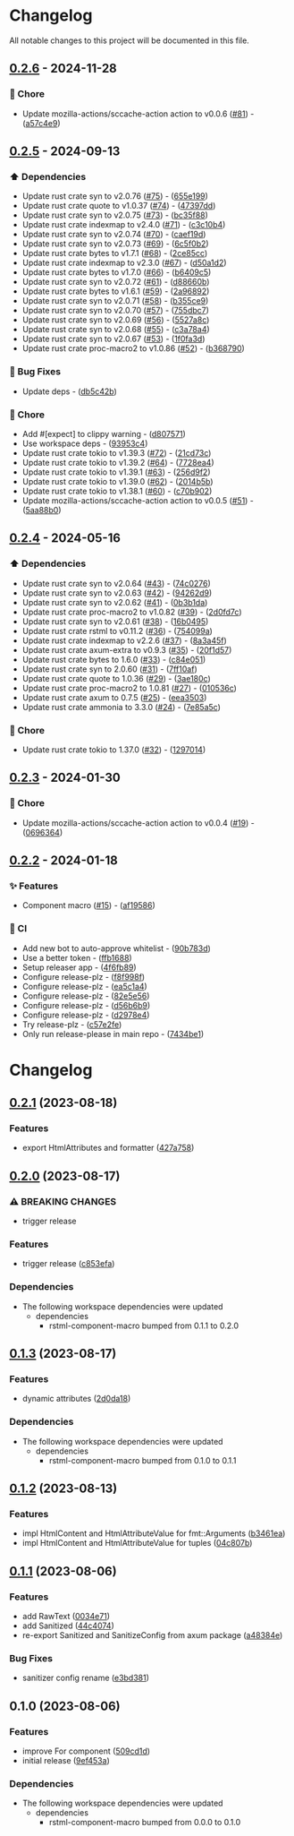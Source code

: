 # Changelog

All notable changes to this project will be documented in this file.

## [0.2.6](https://github.com/YoloDev/rstml-component/compare/0.2.5..0.2.6) - 2024-11-28

### 🔨 Chore

- Update mozilla-actions/sccache-action action to v0.0.6 ([#81](https://github.com/YoloDev/rstml-component/pull/81)) - ([a57c4e9](https://github.com/YoloDev/rstml-component/commit/a57c4e99b20373ff15f2667774829822b1d08e32))

## [0.2.5](https://github.com/YoloDev/rstml-component/compare/0.2.4..0.2.5) - 2024-09-13

### ⬆️ Dependencies

- Update rust crate syn to v2.0.76 ([#75](https://github.com/YoloDev/rstml-component/pull/75)) - ([655e199](https://github.com/YoloDev/rstml-component/commit/655e19960110c7ed7f2f077920b86dba43d04c9b))
- Update rust crate quote to v1.0.37 ([#74](https://github.com/YoloDev/rstml-component/pull/74)) - ([47397dd](https://github.com/YoloDev/rstml-component/commit/47397dd1606b1f621cd85672fed5c586cf71b741))
- Update rust crate syn to v2.0.75 ([#73](https://github.com/YoloDev/rstml-component/pull/73)) - ([bc35f88](https://github.com/YoloDev/rstml-component/commit/bc35f8842fdfe29471f06cf2a19e99650fc1a434))
- Update rust crate indexmap to v2.4.0 ([#71](https://github.com/YoloDev/rstml-component/pull/71)) - ([c3c10b4](https://github.com/YoloDev/rstml-component/commit/c3c10b47ad90d28bf0fe975d66f0a531153be948))
- Update rust crate syn to v2.0.74 ([#70](https://github.com/YoloDev/rstml-component/pull/70)) - ([caef19d](https://github.com/YoloDev/rstml-component/commit/caef19d8bed10dc59c6d57d9577b2f3140ae2f89))
- Update rust crate syn to v2.0.73 ([#69](https://github.com/YoloDev/rstml-component/pull/69)) - ([6c5f0b2](https://github.com/YoloDev/rstml-component/commit/6c5f0b2afd0114e09ecd445d0ba7260c7cf9288b))
- Update rust crate bytes to v1.7.1 ([#68](https://github.com/YoloDev/rstml-component/pull/68)) - ([2ce85cc](https://github.com/YoloDev/rstml-component/commit/2ce85cc840740453d42b280321cb99cca1562351))
- Update rust crate indexmap to v2.3.0 ([#67](https://github.com/YoloDev/rstml-component/pull/67)) - ([d50a1d2](https://github.com/YoloDev/rstml-component/commit/d50a1d27ff86622809def469840cb46551b67353))
- Update rust crate bytes to v1.7.0 ([#66](https://github.com/YoloDev/rstml-component/pull/66)) - ([b6409c5](https://github.com/YoloDev/rstml-component/commit/b6409c5c38f82be727d0eacdd70534aab919d334))
- Update rust crate syn to v2.0.72 ([#61](https://github.com/YoloDev/rstml-component/pull/61)) - ([d88660b](https://github.com/YoloDev/rstml-component/commit/d88660be09d85e1367e2b28ecbe7227ede3a601d))
- Update rust crate bytes to v1.6.1 ([#59](https://github.com/YoloDev/rstml-component/pull/59)) - ([2a96892](https://github.com/YoloDev/rstml-component/commit/2a968927d6ac48554a371a83dac952d139c0122b))
- Update rust crate syn to v2.0.71 ([#58](https://github.com/YoloDev/rstml-component/pull/58)) - ([b355ce9](https://github.com/YoloDev/rstml-component/commit/b355ce936c973607eba35191b79524b1c50249f0))
- Update rust crate syn to v2.0.70 ([#57](https://github.com/YoloDev/rstml-component/pull/57)) - ([755dbc7](https://github.com/YoloDev/rstml-component/commit/755dbc7dd67c29a179b0a49d8a778e1f2ffa31c7))
- Update rust crate syn to v2.0.69 ([#56](https://github.com/YoloDev/rstml-component/pull/56)) - ([5527a8c](https://github.com/YoloDev/rstml-component/commit/5527a8ccb9787d29e28eab234a2b5ada81cdab00))
- Update rust crate syn to v2.0.68 ([#55](https://github.com/YoloDev/rstml-component/pull/55)) - ([c3a78a4](https://github.com/YoloDev/rstml-component/commit/c3a78a450d272c7e2bed9bbb37b115de366a792d))
- Update rust crate syn to v2.0.67 ([#53](https://github.com/YoloDev/rstml-component/pull/53)) - ([1f0fa3d](https://github.com/YoloDev/rstml-component/commit/1f0fa3de185d65fbb40c3398f1233631038c1409))
- Update rust crate proc-macro2 to v1.0.86 ([#52](https://github.com/YoloDev/rstml-component/pull/52)) - ([b368790](https://github.com/YoloDev/rstml-component/commit/b368790443ecab4de1023ddf76746aefd212e7e3))

### 🐛 Bug Fixes

- Update deps - ([db5c42b](https://github.com/YoloDev/rstml-component/commit/db5c42b7eefbebe50c1d22d7266ee4db95cd46e8))

### 🔨 Chore

- Add #[expect] to clippy warning - ([d807571](https://github.com/YoloDev/rstml-component/commit/d8075710e2e769a222361d3ad26d532c4188b4c9))
- Use workspace deps - ([93953c4](https://github.com/YoloDev/rstml-component/commit/93953c43c0057d3f9907e92c91d86106cebd678e))
- Update rust crate tokio to v1.39.3 ([#72](https://github.com/YoloDev/rstml-component/pull/72)) - ([21cd73c](https://github.com/YoloDev/rstml-component/commit/21cd73cc8f4d42f1dc096c7c964f71e7a3ea5aa2))
- Update rust crate tokio to v1.39.2 ([#64](https://github.com/YoloDev/rstml-component/pull/64)) - ([7728ea4](https://github.com/YoloDev/rstml-component/commit/7728ea4fd35190a8ce44d5a020a4ab6df8610059))
- Update rust crate tokio to v1.39.1 ([#63](https://github.com/YoloDev/rstml-component/pull/63)) - ([256d9f2](https://github.com/YoloDev/rstml-component/commit/256d9f23204dc890e2bd7648b8c93b42400f7dc2))
- Update rust crate tokio to v1.39.0 ([#62](https://github.com/YoloDev/rstml-component/pull/62)) - ([2014b5b](https://github.com/YoloDev/rstml-component/commit/2014b5b929b4166a7664f280e713a2fc2f8d8b95))
- Update rust crate tokio to v1.38.1 ([#60](https://github.com/YoloDev/rstml-component/pull/60)) - ([c70b902](https://github.com/YoloDev/rstml-component/commit/c70b902f543d6f5eb4206d14ed1d0396099e2f04))
- Update mozilla-actions/sccache-action action to v0.0.5 ([#51](https://github.com/YoloDev/rstml-component/pull/51)) - ([5aa88b0](https://github.com/YoloDev/rstml-component/commit/5aa88b06a879d5515c77147367dcc5e47ee5fec0))

## [0.2.4](https://github.com/YoloDev/rstml-component/compare/0.2.3..0.2.4) - 2024-05-16

### ⬆️ Dependencies

- Update rust crate syn to v2.0.64 ([#43](https://github.com/YoloDev/rstml-component/pull/43)) - ([74c0276](https://github.com/YoloDev/rstml-component/commit/74c0276dcc5de31cae8bc115aef0690338d1daee))
- Update rust crate syn to v2.0.63 ([#42](https://github.com/YoloDev/rstml-component/pull/42)) - ([94262d9](https://github.com/YoloDev/rstml-component/commit/94262d95290aea6fe1906f1a4b8449042d2c1c66))
- Update rust crate syn to v2.0.62 ([#41](https://github.com/YoloDev/rstml-component/pull/41)) - ([0b3b1da](https://github.com/YoloDev/rstml-component/commit/0b3b1daf5f388356471850a529951a45fcc25329))
- Update rust crate proc-macro2 to v1.0.82 ([#39](https://github.com/YoloDev/rstml-component/pull/39)) - ([2d0fd7c](https://github.com/YoloDev/rstml-component/commit/2d0fd7cef81922c6790dc9452fd8e517d515d8ec))
- Update rust crate syn to v2.0.61 ([#38](https://github.com/YoloDev/rstml-component/pull/38)) - ([16b0495](https://github.com/YoloDev/rstml-component/commit/16b04953563c608848be35f56faf59086abf9868))
- Update rust crate rstml to v0.11.2 ([#36](https://github.com/YoloDev/rstml-component/pull/36)) - ([754099a](https://github.com/YoloDev/rstml-component/commit/754099a242c75cd20de45f8817ef4cf63185e425))
- Update rust crate indexmap to v2.2.6 ([#37](https://github.com/YoloDev/rstml-component/pull/37)) - ([8a3a45f](https://github.com/YoloDev/rstml-component/commit/8a3a45f89433f10d6286a13bad3189dc8b0ac0ca))
- Update rust crate axum-extra to v0.9.3 ([#35](https://github.com/YoloDev/rstml-component/pull/35)) - ([20f1d57](https://github.com/YoloDev/rstml-component/commit/20f1d57be3ddc78b6369453291565e77d1b3611c))
- Update rust crate bytes to 1.6.0 ([#33](https://github.com/YoloDev/rstml-component/pull/33)) - ([c84e051](https://github.com/YoloDev/rstml-component/commit/c84e0519fc682e97f35696be69977cd1ef925ba3))
- Update rust crate syn to 2.0.60 ([#31](https://github.com/YoloDev/rstml-component/pull/31)) - ([7ff10af](https://github.com/YoloDev/rstml-component/commit/7ff10af7ffa68927f9480dc6aa2329e7161a5aab))
- Update rust crate quote to 1.0.36 ([#29](https://github.com/YoloDev/rstml-component/pull/29)) - ([3ae180c](https://github.com/YoloDev/rstml-component/commit/3ae180cfc5f1595ec39fea6daaf91f1a3f966b62))
- Update rust crate proc-macro2 to 1.0.81 ([#27](https://github.com/YoloDev/rstml-component/pull/27)) - ([010536c](https://github.com/YoloDev/rstml-component/commit/010536c6aa8ae336d0fdc1c166d2c85f326c859e))
- Update rust crate axum to 0.7.5 ([#25](https://github.com/YoloDev/rstml-component/pull/25)) - ([eea3503](https://github.com/YoloDev/rstml-component/commit/eea35038a8565fa82dd374c6baffc2cfb1da74b6))
- Update rust crate ammonia to 3.3.0 ([#24](https://github.com/YoloDev/rstml-component/pull/24)) - ([7e85a5c](https://github.com/YoloDev/rstml-component/commit/7e85a5c5421693bf04b8c2c4122373f4899aba89))

### 🔨 Chore

- Update rust crate tokio to 1.37.0 ([#32](https://github.com/YoloDev/rstml-component/pull/32)) - ([1297014](https://github.com/YoloDev/rstml-component/commit/1297014a6a013940494c2cda4285a9a8a15f4e0a))

## [0.2.3](https://github.com/YoloDev/rstml-component/compare/0.2.2..0.2.3) - 2024-01-30

### 🔨 Chore

- Update mozilla-actions/sccache-action action to v0.0.4 ([#19](https://github.com/YoloDev/rstml-component/pull/19)) - ([0696364](https://github.com/YoloDev/rstml-component/commit/06963646a1c90ca585a2297c3ba312568aaef6d3))

## [0.2.2](https://github.com/YoloDev/rstml-component/compare/0.2.1..0.2.2) - 2024-01-18

### ✨ Features

- Component macro ([#15](https://github.com/YoloDev/rstml-component/pull/15)) - ([af19586](https://github.com/YoloDev/rstml-component/commit/af19586a86e0e760b0269d130962b72d904d5a75))

### 👷 CI

- Add new bot to auto-approve whitelist - ([90b783d](https://github.com/YoloDev/rstml-component/commit/90b783dd9b8301f0e03dd03f626b919e29efa1a0))
- Use a better token - ([ffb1688](https://github.com/YoloDev/rstml-component/commit/ffb1688c0213bb35b6aa16386cd5b479377ae32c))
- Setup releaser app - ([4f6fb89](https://github.com/YoloDev/rstml-component/commit/4f6fb8912e2509eda9f09b4f33f5dbc4431aede5))
- Configure release-plz - ([f8f998f](https://github.com/YoloDev/rstml-component/commit/f8f998fc3e6c33f1c91c6959a0ccb9626f6924be))
- Configure release-plz - ([ea5c1a4](https://github.com/YoloDev/rstml-component/commit/ea5c1a45bd126551d5f3400ea5c3be75ccf28db4))
- Configure release-plz - ([82e5e56](https://github.com/YoloDev/rstml-component/commit/82e5e56d987b60a52874cf748e6c307d481aeb5a))
- Configure release-plz - ([d56b6b9](https://github.com/YoloDev/rstml-component/commit/d56b6b9794fb2f954844c7ea2337037e5a91bb55))
- Configure release-plz - ([d2978e4](https://github.com/YoloDev/rstml-component/commit/d2978e4421f30165b33d692f286d1de9f84c1b97))
- Try release-plz - ([c57e2fe](https://github.com/YoloDev/rstml-component/commit/c57e2fef2cde98bc244c98661315f7026b7cfb0a))
- Only run release-please in main repo - ([7434be1](https://github.com/YoloDev/rstml-component/commit/7434be1059cf30879ee9c190688f8526b8de7411))

# Changelog

## [0.2.1](https://github.com/YoloDev/rstml-component/compare/rstml-component-v0.2.0...rstml-component-v0.2.1) (2023-08-18)


### Features

* export HtmlAttributes and formatter ([427a758](https://github.com/YoloDev/rstml-component/commit/427a758bb7fc900f7f59fd5c1fc8e241fda45e16))

## [0.2.0](https://github.com/YoloDev/rstml-component/compare/rstml-component-v0.1.3...rstml-component-v0.2.0) (2023-08-17)


### ⚠ BREAKING CHANGES

* trigger release

### Features

* trigger release ([c853efa](https://github.com/YoloDev/rstml-component/commit/c853efa95717807f4a074681db771099d9d6f215))


### Dependencies

* The following workspace dependencies were updated
  * dependencies
    * rstml-component-macro bumped from 0.1.1 to 0.2.0

## [0.1.3](https://github.com/YoloDev/rstml-component/compare/rstml-component-v0.1.2...rstml-component-v0.1.3) (2023-08-17)


### Features

* dynamic attributes ([2d0da18](https://github.com/YoloDev/rstml-component/commit/2d0da18727dc7adf43a8bc21f012853deec242e8))


### Dependencies

* The following workspace dependencies were updated
  * dependencies
    * rstml-component-macro bumped from 0.1.0 to 0.1.1

## [0.1.2](https://github.com/YoloDev/rstml-component/compare/rstml-component-v0.1.1...rstml-component-v0.1.2) (2023-08-13)


### Features

* impl HtmlContent and HtmlAttributeValue for fmt::Arguments ([b3461ea](https://github.com/YoloDev/rstml-component/commit/b3461ea40d91b4e05edea066286cce2c47f74b09))
* impl HtmlContent and HtmlAttributeValue for tuples ([04c807b](https://github.com/YoloDev/rstml-component/commit/04c807b50a0fb0d10e2e9bfdd6645a698ef234f7))

## [0.1.1](https://github.com/YoloDev/rstml-component/compare/rstml-component-v0.1.0...rstml-component-v0.1.1) (2023-08-06)


### Features

* add RawText ([0034e71](https://github.com/YoloDev/rstml-component/commit/0034e716fc0871a689b72b27a03acf88c982a476))
* add Sanitized ([44c4074](https://github.com/YoloDev/rstml-component/commit/44c40747bff46fb37352d83b59704f4ef5c82b41))
* re-export Sanitized and SanitizeConfig from axum package ([a48384e](https://github.com/YoloDev/rstml-component/commit/a48384e3689c1b296906be60ac3f204068214a18))


### Bug Fixes

* sanitizer config rename ([e3bd381](https://github.com/YoloDev/rstml-component/commit/e3bd38199942407a2630dcb38b9b7245be5c4b3f))

## 0.1.0 (2023-08-06)


### Features

* improve For component ([509cd1d](https://github.com/YoloDev/rstml-component/commit/509cd1dad0f277e70c17480486baa70e1085f146))
* initial release ([9ef453a](https://github.com/YoloDev/rstml-component/commit/9ef453a6ec51e1093828cfccd6de43d21da7e9e0))


### Dependencies

* The following workspace dependencies were updated
  * dependencies
    * rstml-component-macro bumped from 0.0.0 to 0.1.0
